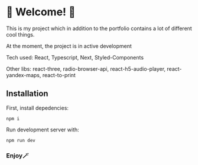 # 🔮 Welcome! 🔮

This is my project which in addition to the portfolio contains a lot of different cool things.

At the moment, the project is in active development

Tech used:
React, Typescript, Next, Styled-Components

Other libs:
react-three, radio-browser-api, react-h5-audio-player, react-yandex-maps, react-to-print

## Installation

First, install depedencies:

```
npm i
```

Run development server with:

```
npm run dev
```

### Enjoy🪄
